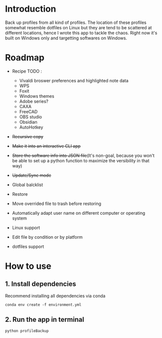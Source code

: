 # Introduction
Back up profiles from all kind of profiles. The location of these profiles somewhat resemble dotfiles on Linux but they are tend to be scattered at different locations, hence I wrote this app to tackle the chaos. Right now it's built on Windows only and targetting softwares on Windows.
# Roadmap
* Recipe TODO :
    * Vivaldi broswer preferences and highlighted note data
    * WPS
    * Foxit
    * Windows themes
    * Adobe series?
    * CAXA
    * FreeCAD
    * OBS studio
    * Obsidian
    * AutoHotkey

* ~~Recursive copy~~
* ~~Make it into an interactive CLI app~~
* ~~Store the software info into JSON file~~(It's non-goal, because you won't be able to set up a python function to maximize the versibility in that way)
* ~~Update/Sync mode~~
* Global balcklist
* Restore
* Move overrided file to trash before restoring
* Automatically adapt user name on different computer or operating system
* Linux support
* Edit file by condition or by platform
* dotfiles support
# How to use
## 1. Install dependencies
Recommend installing all dependencies via conda
```shell
conda env create -f environment.yml
```
## 2. Run the app in terminal
```shell
python profileBackup
```
